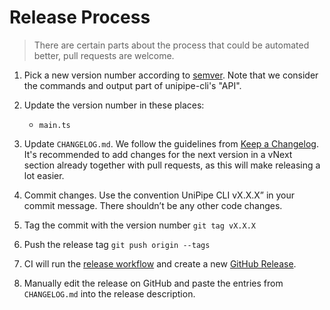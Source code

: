 # Release Process

> There are certain parts about the process that could be automated better, pull requests are welcome.

1. Pick a new version number according to [semver](https://semver.org/). Note that we consider the commands and output part of unipipe-cli's "API".
  
2. Update the version number in these places:

    - `main.ts`

3. Update `CHANGELOG.md`. We follow the guidelines from
   [Keep a Changelog][keep-a-changelog]. It's recommended to add changes for the next version in a vNext section already together with pull requests, as this will make releasing a lot easier.

4. Commit changes. Use the convention UniPipe CLI vX.X.X” in your commit message.
   There shouldn’t be any other code changes.

5. Tag the commit with the version number `git tag vX.X.X`

6. Push the release tag `git push origin --tags`

7. CI will run the [release workflow](../unipipe-cli/.github/workflows/release.yml) and create a new [GitHub Release](github-release).

8. Manually edit the release on GitHub and paste the entries from `CHANGELOG.md` into the release description.

[keep-a-changelog]: https://keepachangelog.com/en/1.0.0/
[github-release]: https://github.com/meshcloud/unipipe-cli/releases/new
